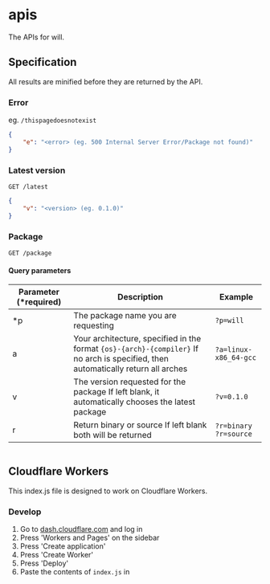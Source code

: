 # apis

The APIs for will.

## Specification

All results are minified before they are returned by the API.

### Error

eg. `/thispagedoesnotexist`

```json
{
    "e": "<error> (eg. 500 Internal Server Error/Package not found)"
}
```

### Latest version

`GET /latest`

```json
{
    "v": "<version> (eg. 0.1.0)"
}
```

### Package

`GET /package`

#### Query parameters

| Parameter (*required) | Description                                                                                                                        | Example                 |
|-----------------------|------------------------------------------------------------------------------------------------------------------------------------|-------------------------|
| *p                    | The package name you are requesting                                                                                                | `?p=will`               |
| a                     | Your architecture, specified in the format `{os}-{arch}-{compiler}`  If no arch is specified, then automatically return all arches | `?a=linux-x86_64-gcc`   |
| v                     | The version requested for the package  If left blank, it automatically chooses the latest package                                  | `?v=0.1.0`              |
| r                     | Return binary or source  If left blank both will be returned                                                                       | `?r=binary` `?r=source` |

```json
```

## Cloudflare Workers

This index.js file is designed to work on Cloudflare Workers.

### Develop

1. Go to [dash.cloudflare.com](https://dash.cloudflare.com) and log in
2. Press 'Workers and Pages' on the sidebar
3. Press 'Create application'
4. Press 'Create Worker'
5. Press 'Deploy'
6. Paste the contents of `index.js` in
